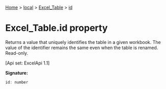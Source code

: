 [Home](./index) &gt; [local](local.md) &gt; [Excel\_Table](local.excel_table.md) &gt; [id](local.excel_table.id.md)

# Excel\_Table.id property

Returns a value that uniquely identifies the table in a given workbook. The value of the identifier remains the same even when the table is renamed. Read-only. 

 \[Api set: ExcelApi 1.1\]

**Signature:**
```javascript
id: number
```
